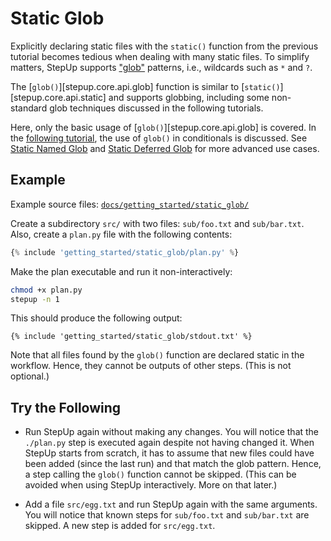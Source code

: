 # Static Glob

Explicitly declaring static files with the `static()` function from the previous tutorial
becomes tedious when dealing with many static files.
To simplify matters, StepUp supports ["glob"](https://en.wikipedia.org/wiki/Glob_(programming))
patterns, i.e., wildcards such as `*` and `?`.

The [`glob()`][stepup.core.api.glob] function is similar to [`static()`][stepup.core.api.static]
and supports globbing, including some non-standard glob techniques
discussed in the following tutorials.

Here, only the basic usage of [`glob()`][stepup.core.api.glob] is covered.
In the [following tutorial](static_glob_conditional.md),
the use of `glob()` in conditionals is discussed.
See [Static Named Glob](../advanced_topics/static_named_glob.md) and
[Static Deferred Glob](../advanced_topics/static_deferred_glob.md) for more advanced use cases.

## Example

Example source files: [`docs/getting_started/static_glob/`](https://github.com/reproducible-reporting/stepup-core/tree/main/docs/getting_started/static_glob)

Create a subdirectory `src/` with two files: `sub/foo.txt` and `sub/bar.txt`.
Also, create a `plan.py` file with the following contents:

```python
{% include 'getting_started/static_glob/plan.py' %}
```

Make the plan executable and run it non-interactively:

```bash
chmod +x plan.py
stepup -n 1
```

This should produce the following output:

```text
{% include 'getting_started/static_glob/stdout.txt' %}
```

Note that all files found by the `glob()` function are declared static in the workflow.
Hence, they cannot be outputs of other steps.
(This is not optional.)

## Try the Following

- Run StepUp again without making any changes.
  You will notice that the `./plan.py` step is executed again despite not having changed it.
  When StepUp starts from scratch,
  it has to assume that new files could have been added (since the last run) and
  that match the glob pattern.
  Hence, a step calling the `glob()` function cannot be skipped.
  (This can be avoided when using StepUp interactively. More on that later.)

- Add a file `src/egg.txt` and run StepUp again with the same arguments.
  You will notice that known steps for `sub/foo.txt` and `sub/bar.txt` are skipped.
  A new step is added for `src/egg.txt`.
